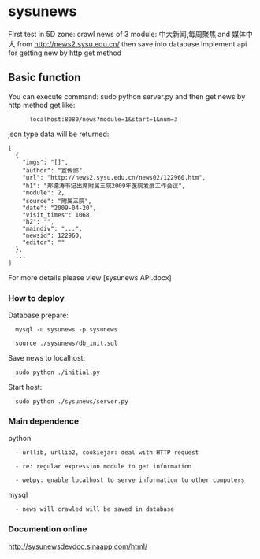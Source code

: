 sysunews
========

First test in 5D zone: crawl news of 3 module: 中大新闻,每周聚焦 and 媒体中大
  from http://news2.sysu.edu.cn/ then save into database
Implement api for getting new by http get method
    
  Basic function
-----------------------------------  
  You can execute command: sudo python server.py
  and then get news by http method get like:
  
          localhost:8080/news?module=1&start=1&num=3
  
  json type data will be returned:        
  
    [
      {
        "imgs": "[]",
        "author": "宣传部",
        "url": "http://news2.sysu.edu.cn/news02/122960.htm",
        "h1": "郑德涛书记出席附属三院2009年医院发展工作会议",
        "module": 2,
        "source": "附属三院",
        "date": "2009-04-20",
        "visit_times": 1068,
        "h2": "",
        "maindiv": "...",
        "newsid": 122960,
        "editor": ""
      },
      ...
    ]
          
  For more details please view [sysunews API.docx]

### How to deploy
  Database prepare:
  
      mysql -u sysunews -p sysunews
  
      source ./sysunews/db_init.sql
  
  Save news to localhost:
  
      sudo python ./initial.py
      
  Start host:
  
      sudo python ./sysunews/server.py

### Main dependence
  python
  
      - urllib, urllib2, cookiejar: deal with HTTP request
  
      - re: regular expression module to get information
  
      - webpy: enable localhost to serve information to other computers
  
  mysql
  
      - news will crawled will be saved in database
      
### Documention online
  
  http://sysunewsdevdoc.sinaapp.com/html/
